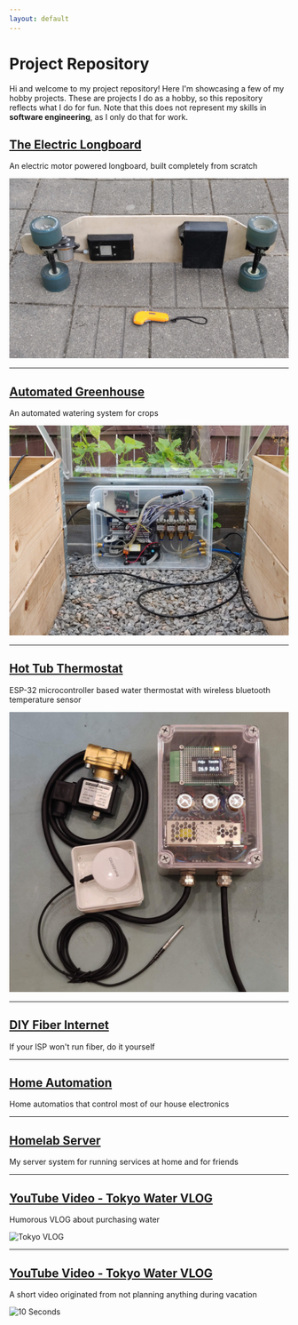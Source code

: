 ```yaml
---
layout: default
---
```


# Project Repository

Hi and welcome to my project repository! Here I'm showcasing a few of my hobby projects.
These are projects I do as a hobby, so this repository reflects what I do for fun. Note that this does not represent my skills in **software engineering**, as I only do that for work.


## [The Electric Longboard](./longboard.html)
An electric motor powered longboard, built completely from scratch

![Longboard](\assets\longboard_1.jpg)

* * *

## [Automated Greenhouse](./greenhouse.html)
An automated watering system for crops

![Greenouse](\assets\greenhouse_1.jpg)

* * *

## [Hot Tub Thermostat](./hot-tub.html)
ESP-32 microcontroller based water thermostat with wireless bluetooth temperature sensor

![Complete device](https://raw.githubusercontent.com/MikkoTervala/hot-tub-thermostat/main/images/complete_device.jpeg)

* * *

## [DIY Fiber Internet](./fiber.html)
If your ISP won't run fiber, do it yourself

* * *

## [Home Automation](./home-automation.html)
Home automatios that control most of our house electronics

* * *

## [Homelab Server](./homelab.html)
My server system for running services at home and for friends

* * *

## [YouTube Video - Tokyo Water VLOG](./youtube-tokyo.html)
Humorous VLOG about purchasing water

![Tokyo VLOG](https://img.youtube.com/vi/C43wg2ndKJQ/0.jpg)

* * *

## [YouTube Video - Tokyo Water VLOG](./youtube-tokyo.html)
A short video originated from not planning anything during vacation

![10 Seconds](https://img.youtube.com/vi/9oCMNCKRKa0/0.jpg)

